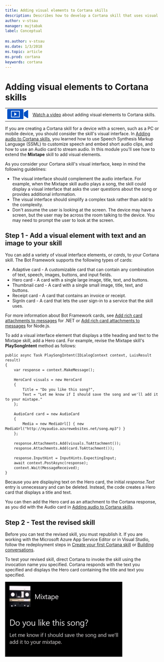 ```yaml
---
title: Adding visual elements to Cortana skills
description: Describes how to develop a Cortana skill that uses visual elements.
author: v-stsau
manager: mujtabak
label: Conceptual

ms.author: v-stsau
ms.date: 1/3/2018
ms.topic: article
ms.prod: cortana
keywords: cortana
---
```


# Adding visual elements to Cortana skills

|   |   |
| - | - |
| ![](../images/video-icon.png) | [Watch a video](https://mva.microsoft.com/en-US/training-courses/getting-started-with-cortana-skills-18241?l=HE02aQfnE_6911787171) about adding visual elements to Cortana skills. |


If you are creating a Cortana skill for a device with a screen, such as a PC or mobile device, you should consider the skill's visual  interface. In [Adding audio to Cortana skills](https://docs.microsoft.com/en-us/cortana/skills/mva41-streaming-audio), you learned how to use Speech Synthesis Markup Language (SSML) to customize speech and embed short audio clips, and how to use an Audio card to stream audio. In this module you'll see how to extend the **Mixtape** skill to add visual elements.

As you consider your Cortana skill's visual interface, keep in mind the following guidelines:

* The visual interface should complement the audio interface. For example, when the Mixtape skill audio plays a song, the skill could display a visual interface that asks the user questions about the song or provides additional information.
* The visual interface should simplify a complex task rather than add to the complexity. 
* Don't assume the user is looking at the screen. The device may have a screen, but the user may be across the room talking to the device. You may need to prompt the user to look at the screen.

## Step 1 - Add a visual element with text and an image to your skill

You can add a variety of visual interface elements, or *cards*, to your Cortana skill. The Bot Framework supports the following types of cards:

* Adaptive card - A customizable card that can contain any combination of text, speech, images, buttons, and input fields.
* Hero card - A card with a single large image, title, text, and buttons.
* Thumbnail card - A card with a single small image, title, text, and buttons.
* Receipt card - A card that contains an invoice or receipt.
* SignIn card - A card that lets the user sign-in to a service that the skill uses.

For more information about Bot Framework cards, see [Add rich card attachments to messages](https://docs.microsoft.com/en-us/bot-framework/dotnet/bot-builder-dotnet-add-rich-card-attachments) for .NET or [Add rich card attachments to messages](https://docs.microsoft.com/en-us/bot-framework/nodejs/bot-builder-nodejs-send-rich-cards) for Node.js. 

To add a visual interface element that displays a title heading and text to the Mixtape skill, add a Hero card. For example, revise the Mixtape skill's **PlaySongIntent** method as follows:

    public async Task PlaySongIntent(IDialogContext context, LuisResult result)
    {
        var response = context.MakeMessage();

        HeroCard visuals = new HeroCard
        {
            Title = "Do you like this song?",
            Text = "Let me know if I should save the song and we'll add it to your mixtape."
        };

        AudioCard card = new AudioCard
        { 
            Media = new MediaUrl[] { new MediaUrl("http://myaudio.azurewebsites.net/song.mp3") }
        };

        response.Attachments.Add(visuals.ToAttachment());
        response.Attachments.Add(card.ToAttachment());

        response.InputHint = InputHints.ExpectingInput;
        await context.PostAsync(response);
        context.Wait(MessageReceived);
    }

Because you are displaying text on the Hero card, the initial *response.Text* entry is unnecessary and can be deleted. Instead, the code creates a Hero card that displays a title and text. 

You can then add the Hero card as an attachment to the Cortana response, as you did with the Audio card in [Adding audio to Cortana skills](https://docs.microsoft.com/en-us/cortana/skills/mva41-streaming-audio).

## Step 2 - Test the revised skill

Before you can test the revised skill, you must republish it. If you are working with the Microsoft Azure App Service Editor or in Visual Studio, follow the redeployment steps in [Create your first Cortana skill](https://docs.microsoft.com/en-us/cortana/skills/mva22-hello-world) or [Building conversations](https://docs.microsoft.com/en-us/cortana/skills/mva32-building-conversations).

To test your revised skill, direct Cortana to invoke the skill using the invocation name you specified. Cortana responds with the text you specified and displays the Hero card containing the title and text you specified.

![Hero Card](../images/mva42-hero-card.png)
 